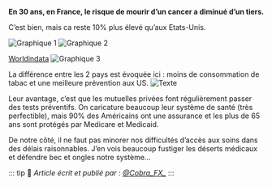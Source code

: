 **En 30 ans, en France, le risque de mourir d’un cancer a diminué d’un tiers.**

C’est bien, mais ca reste 10% plus élevé qu’aux Etats-Unis.

![Graphique 1](https://pbs.twimg.com/media/GeandhPWAAAtPAm?format=jpg&name=small)
![Graphique 2](https://pbs.twimg.com/media/GeandhOXMAATQfK?format=jpg&name=small)

[Worldindata](https://ourworldindata.org/grapher/cancer-death-rate-crude-vs-age-standardized-who-mdb?country=~FRA)
![Graphique 3](https://pbs.twimg.com/card_img/1866357617011888129/z5xRHCa1?format=png&name=small)

La différence entre les 2 pays est évoquée ici : 
moins de consommation de tabac et une meilleure prévention aux US.
![Texte](https://pbs.twimg.com/media/Gea264wXEAA78gE?format=png&name=small)

Leur avantage, c’est que les mutuelles privées font régulièrement passer des tests préventifs. 
On caricature beaucoup leur système de santé (très perfectible), mais 90% des Américains ont une assurance et les plus de 65 ans sont protégés par Medicare et Medicaid.

De notre côté, il ne faut pas minorer nos difficultés d’accès aux soins dans des délais raisonnables.
J’en vois beaucoup fustiger les déserts médicaux et défendre bec et ongles notre système…

::: tip 📰
*Article écrit et publié par : [@Cobra_FX_](https://x.com/Cobra_FX_/status/1866363226658840657)*
:::